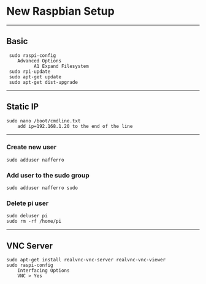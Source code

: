 # New Raspbian Setup
---
## Basic

     sudo raspi-config
        Advanced Options
              A1 Expand Filesystem 
     sudo rpi-update
     sudo apt-get update
     sudo apt-get dist-upgrade
---
## Static IP
    sudo nano /boot/cmdline.txt
        add ip=192.168.1.20 to the end of the line
---
### Create new user
    sudo adduser nafferro
### Add user to the sudo group
    sudo adduser nafferro sudo
### Delete pi user
    sudo deluser pi
    sudo rm -rf /home/pi
---
## VNC Server
    sudo apt-get install realvnc-vnc-server realvnc-vnc-viewer
    sudo raspi-config
        Interfacing Options
        VNC > Yes
